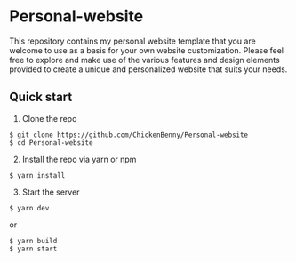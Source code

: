 # Personal-website
This repository contains my personal website template that you are welcome to use as a basis for your own website customization. Please feel free to explore and make use of the various features and design elements provided to create a unique and personalized website that suits your needs.

## Quick start
1. Clone the repo
```
$ git clone https://github.com/ChickenBenny/Personal-website 
$ cd Personal-website
```
2. Install the repo via yarn or npm
```
$ yarn install
```
3. Start the server
```
$ yarn dev
```
or
```
$ yarn build
$ yarn start
```
